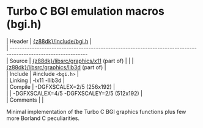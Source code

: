 # Turbo C BGI emulation macros (bgi.h)

 | Header     | [{z88dk}/include/bgi.h](https///raw.githubusercontent.com/z88dk/z88dk/master/include/bgi.h)    |             
 | -------------------------------------------------------------------------------------------------------------             
 | Source     | [{z88dk}/libsrc/graphics/x11](https///github.com/z88dk/z88dk/tree/master/libsrc/graphics/x11) (part of)     |
 | | [{z88dk}/libsrc/graphics/lib3d](https///github.com/z88dk/z88dk/tree/master/libsrc/lib3d) (part of)   |                  
 | Include    | #include `<bgi.h>`                             |                                                               
 | Linking    | -lx11 -llib3d                                |                                                               
 | Compile    | -DGFXSCALEX=2/5 (256x192)                    |                                                               
 | | -DGFXSCALEX=4/5 -DGFXSCALEY=2/5 (512x192)    |                                                                          
 | Comments   |                                              |                                                               


Minimal implementation of the Turbo C BGI graphics functions plus few more Borland C peculiarities.



